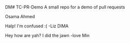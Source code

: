 DM# TC-PR-Demo
A small repo for a demo of pull requests
 
Osama Ahmed

Halp! I'm confused :( -Liz
DIMA 

Hey how are yah?
I did the jawn
-love Min



